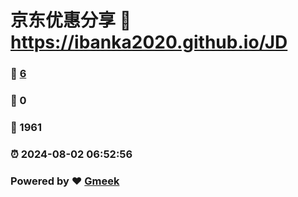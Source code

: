 # 京东优惠分享 :link: https://ibanka2020.github.io/JD 
### :page_facing_up: [6](https://ibanka2020.github.io/JD/tag.html) 
### :speech_balloon: 0 
### :hibiscus: 1961 
### :alarm_clock: 2024-08-02 06:52:56 
### Powered by :heart: [Gmeek](https://github.com/Meekdai/Gmeek)
